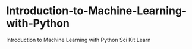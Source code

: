 # Introduction-to-Machine-Learning-with-Python
Introduction to Machine Learning with Python Sci Kit Learn
